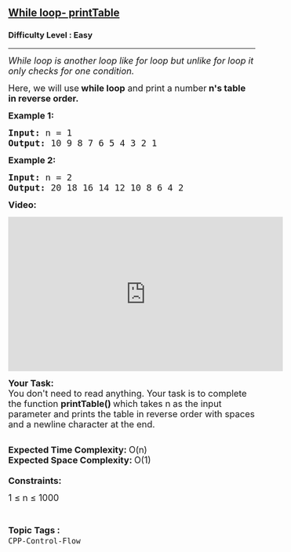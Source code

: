 <h2><a href="https://www.geeksforgeeks.org/problems/while-loop-printtable/1?page=1&category=CPP-Control-Flow&sortBy=submissions">While loop- printTable</a></h2><h3>Difficulty Level : Easy</h3><hr><div class="problems_problem_content__Xm_eO"><p><em><span style="font-size:18px">While loop is another loop like for loop but unlike for loop it only checks for one condition.</span></em></p>

<p><span style="font-size:18px">Here, we will use<strong> while loop</strong> and print a number<strong> n's table in reverse order.</strong></span></p>

<p><span style="font-size:18px"><strong>Example 1:</strong></span></p>

<pre><strong><span style="font-size:18px">Input:</span></strong><span style="font-size:18px">&nbsp;n = 1
<strong>Output: </strong>10 9 8 7 6 5 4 3 2 1</span>
</pre>

<p><span style="font-size:18px"><strong>Example 2:</strong></span></p>

<pre><span style="font-size:18px"><strong>Input: </strong>n = 2
<strong>Output: </strong>20 18 16 14 12 10 8 6 4 2</span>
</pre>

<p><strong><span style="font-size:18px">Video:</span></strong></p>

<p><iframe frameborder="0" height="315" src="https://www.youtube.com/embed/QY7fDniYjmA" width="560"></iframe></p>

<p><span style="font-size:18px"><strong>Your Task:</strong><br>
You don't need to read anything. Your task is to complete the function&nbsp;<strong>printTable()&nbsp;</strong>which takes n as the input parameter and prints the table in reverse order with spaces and a newline character at the end.</span><br>
&nbsp;</p>

<p><span style="font-size:18px"><strong>Expected Time Complexity:&nbsp;</strong>O(n)<br>
<strong>Expected Space Complexity:&nbsp;</strong>O(1)<br>
<br>
<strong>Constraints:</strong></span></p>

<p><span style="font-size:18px">1 ≤ n ≤ 1000</span></p>
</div><br><p><span style=font-size:18px><strong>Topic Tags : </strong><br><code>CPP-Control-Flow</code>&nbsp;